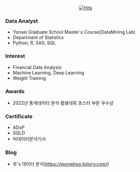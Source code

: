 <div align=center>
	
[![Hits](https://hits.seeyoufarm.com/api/count/incr/badge.svg?url=https%3A%2F%2Fgithub.com%2FJeonJehoo%2Fhit-counter&count_bg=%2379C83D&title_bg=%23555555&icon=&icon_color=%23E7E7E7&title=hits&edge_flat=false)](https://hits.seeyoufarm.com)
	
</div>

### Data Analyst

- Yonsei Graduate School Master´s Course(DataMining Lab)
- Department of Statistics
- Python, R, SAS, SQL

### Interest

- Financial Data Analysis
- Machine Learning, Deep Learning
- Weight Training

### Awards

- 2022년 통계데이터 분석·활용대회 포스터 부문 우수상

### Certificate

- ADsP
- SQLD
- 빅데이터분석기사

### Blog

- 후's 데이터 분석(https://jeonjehoo.tistory.com/)
